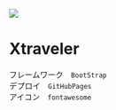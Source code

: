 <img src="https://xtraveler.github.io/LP/media/logo.png"></img>
# Xtraveler
フレームワーク　`BootStrap`  
デプロイ　`GitHubPages`  
アイコン　`fontawesome`  
